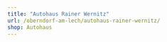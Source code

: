 ```yaml
---
title: "Autohaus Rainer Wernitz"
url: /oberndorf-am-lech/autohaus-rainer-wernitz/
shop: Autohaus
---
```

